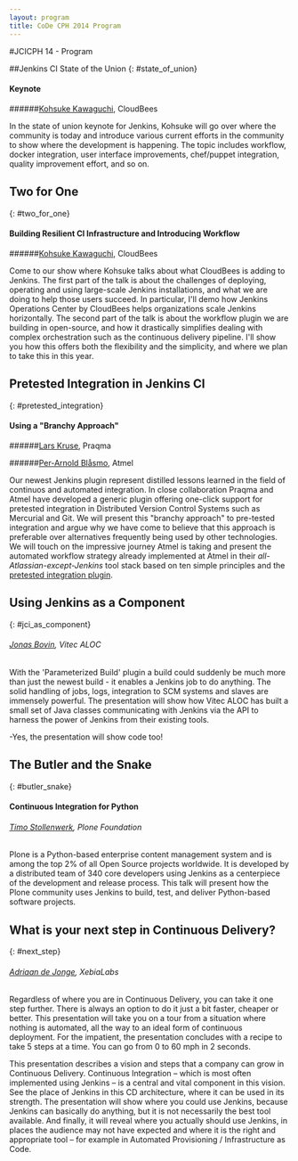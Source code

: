 ```yaml
---
layout: program
title: CoDe CPH 2014 Program
---
```

#JCICPH 14 - Program

##Jenkins CI State of the Union
{: #state_of_union}

#### Keynote
 
######[Kohsuke Kawaguchi](/speakers#kohsuke), CloudBees

In the state of union keynote for Jenkins, Kohsuke will go over where the community is today and introduce various current efforts in the community to show where the development is happening. The topic includes workflow, docker integration, user interface improvements, chef/puppet integration, quality improvement effort, and so on.


## Two for One
{: #two_for_one}

#### Building Resilient CI Infrastructure and Introducing Workflow	

######[Kohsuke Kawaguchi](/speakers#kohsuke), CloudBees

Come to our show where Kohsuke talks about what CloudBees is adding to Jenkins. The first part of the talk is about the challenges of deploying, operating and using large-scale Jenkins installations, and what we are doing to help those users succeed. In particular, I'll demo how Jenkins Operations Center by CloudBees helps organizations scale Jenkins horizontally. The second part of the talk is about the workflow plugin we are building in open-source, and how it drastically simplifies dealing with complex orchestration such as the continuous delivery pipeline. I'll show you how this offers both the flexibility and the simplicity, and where we plan to take this in this year.

## Pretested Integration in Jenkins CI
{: #pretested_integration}

#### Using a "Branchy Approach"

######[Lars Kruse](/speakers#kruse), Praqma

######[Per-Arnold Blåsmo](/speakers#blaasmo), Atmel

Our newest Jenkins plugin represent distilled lessons learned in the field of continuos and automated integration. In close collaboration Praqma and Atmel have developed a generic plugin offering one-click support for pretested integration in Distributed Version Control Systems such as Mercurial and Git. We will present this "branchy approach" to pre-tested integration and argue why we have come to believe that this approach is preferable over alternatives frequently being used by other technologies. We will touch on the impressive journey Atmel is taking and present the automated workflow strategy already implemented at Atmel in their _all-Atlassian-except-Jenkins_ tool stack based on ten simple principles and the [pretested integration plugin](https://wiki.jenkins-ci.org/display/JENKINS/Pretested+Integration+Plugin).

## Using Jenkins as a Component
{: #jci_as_component}

###### [Jonas Bovin](/speakers#bovin), Vitec ALOC

With the 'Parameterized Build' plugin a build could suddenly be much more than just the newest build - it enables a Jenkins job to do anything. The solid handling of jobs, logs, integration to SCM systems and slaves are immensely powerful. The presentation will show how Vitec ALOC has built a small set of Java classes communicating with Jenkins via the API to harness the power of Jenkins from their existing tools. 

-Yes, the presentation will show code too!

## The Butler and the Snake
{: #butler_snake}

#### Continuous Integration for Python

###### [Timo Stollenwerk](/speakers#stollenwerk), Plone Foundation

Plone is a Python-based enterprise content management system and is among the top 2% of all Open Source projects worldwide. It is developed by a distributed team of 340 core developers using Jenkins as a centerpiece of the development and release process. This talk will present how the Plone community uses Jenkins to build, test, and deliver Python-based software projects.

## What is your next step in Continuous Delivery?
{: #next_step}

###### [Adriaan de Jonge](/speakers#de_jonge), XebiaLabs

Regardless of where you are in Continuous Delivery, you can take it one step further. There is always an option to do it just a bit faster, cheaper or better. This presentation will take you on a tour from a situation where nothing is automated, all the way to an ideal form of continuous deployment. For the impatient, the presentation concludes with a recipe to take 5 steps at a time. You can go from 0 to 60 mph in 2 seconds.

This presentation describes a vision and steps that a company can grow in Continuous Delivery. Continuous Integration – which is most often implemented using Jenkins – is a central and vital component in this vision. See the place of Jenkins in this CD architecture, where it can be used in its strength. The presentation will show where you could use Jenkins, because Jenkins can basically do anything, but it is not necessarily the best tool available. And finally, it will reveal where you actually should use Jenkins, in places the audience may not have expected and where it is the right and appropriate tool – for example in Automated Provisioning / Infrastructure as Code. 
